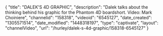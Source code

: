 {
    "title": "DALEK'S 4D GRAPHIC",
    "description": "Dalek talks about the thinking behind his graphic for the Phantom 4D boardshort. Video: Mark Choiniere",
    "channelid": "158318",
    "videoid": "6545127",
    "date_created": "1305571514",
    "date_modified": "1448318197",
    "type": "captivate",
    "layout": "channelVideo",
    "url": "\/hurley\/dalek-s-4d-graphic\/158318-6545127"
}